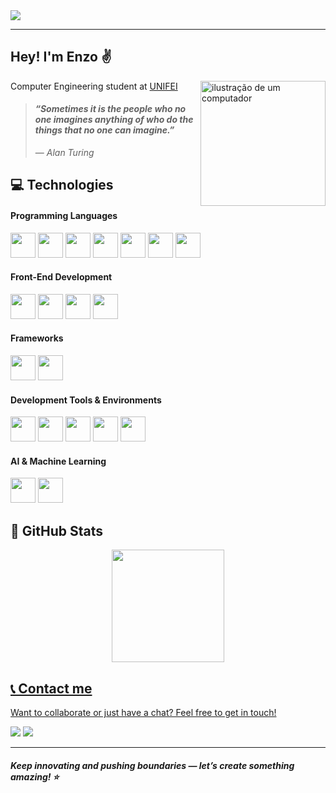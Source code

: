 <img src="https://stmlawfirm.com/wp-content/uploads/2017/10/bigstock-alpine-mountain-landscape-82605554-Copy-2000x400.jpg">

---

## Hey! I'm Enzo ✌️
<img src="https://raw.githubusercontent.com/MicaelliMedeiros/micaellimedeiros/master/image/computer-illustration.png" alt="ilustração de um computador" min-width="400px" max-width="200px" width="200px" align="right">

Computer Engineering student at [UNIFEI](https://unifei.edu.br)

> #### *“Sometimes it is the people who no one imagines anything of who do the things that no one can imagine.”*
> ― *Alan Turing*



## 💻 Technologies
#### Programming Languages
<p>
  <img loading="lazy" src="https://cdn.jsdelivr.net/gh/devicons/devicon@latest/icons/c/c-original.svg" width="40" height="40"/> 
  <img loading="lazy" src="https://cdn.jsdelivr.net/gh/devicons/devicon@latest/icons/cplusplus/cplusplus-original.svg" width="40" height="40"/> 
  <img loading="lazy" src="https://cdn.jsdelivr.net/gh/devicons/devicon@latest/icons/python/python-original.svg" width="40" height="40"/>
  <img loading="lazy" src="https://cdn.jsdelivr.net/gh/devicons/devicon@latest/icons/javascript/javascript-original.svg" width="40" height="40"/> 
  <img loading="lazy" src="https://cdn.jsdelivr.net/gh/devicons/devicon@latest/icons/typescript/typescript-original.svg" width="40" height="40"/> 
  <img loading="lazy" src="https://cdn.jsdelivr.net/gh/devicons/devicon@latest/icons/haskell/haskell-original.svg" width="40" height="40"/> 
  <img loading="lazy" src="https://cdn.jsdelivr.net/gh/devicons/devicon@latest/icons/r/r-original.svg" width="40" height="40"/>
</p>

#### Front-End Development
<p>
 <img loading="lazy" src="https://cdn.jsdelivr.net/gh/devicons/devicon@latest/icons/html5/html5-original.svg" width="40" height="40"/>
  <img loading="lazy" src="https://cdn.jsdelivr.net/gh/devicons/devicon@latest/icons/css3/css3-original.svg" width="40" height="40"/>
  <img loading="lazy" src="https://cdn.jsdelivr.net/gh/devicons/devicon@latest/icons/tailwindcss/tailwindcss-original.svg" width="40" height="40"/>
  <img loading="lazy" src="https://cdn.jsdelivr.net/gh/devicons/devicon@latest/icons/figma/figma-original.svg" width="40" height="40"/> 
</p>


#### Frameworks
<p>
  <img loading="lazy" src="https://cdn.jsdelivr.net/gh/devicons/devicon@latest/icons/react/react-original.svg" width="40" height="40"/>
  <img loading="lazy" src="https://cdn.jsdelivr.net/gh/devicons/devicon@latest/icons/vitejs/vitejs-original.svg" width="40" height="40"/>
</p>


#### Development Tools & Environments
<p>
 <img loading="lazy" src="https://cdn.jsdelivr.net/gh/devicons/devicon@latest/icons/git/git-original.svg" width="40" height="40"/> 
  <img loading="lazy" src="https://cdn.jsdelivr.net/gh/devicons/devicon@latest/icons/vscode/vscode-original.svg" width="40" height="40"/>
  <img loading="lazy" src="https://cdn.jsdelivr.net/gh/devicons/devicon@latest/icons/arduino/arduino-original.svg" width="40" height="40"/>
  <img loading="lazy" src="https://cdn.jsdelivr.net/gh/devicons/devicon@latest/icons/eclipse/eclipse-original.svg" width="40" height="40"/>
  <img loading="lazy" src="https://cdn.jsdelivr.net/gh/devicons/devicon@latest/icons/matlab/matlab-original.svg" width="40" height="40"/> 
</p>


#### AI & Machine Learning
<p>
  <img loading="lazy" src="https://cdn.jsdelivr.net/gh/devicons/devicon@latest/icons/tensorflow/tensorflow-original.svg" width="40" height="40"/>
  <img loading="lazy" src="https://cdn.jsdelivr.net/gh/devicons/devicon@latest/icons/python/python-original.svg" width="40" height="40"/>
</p>


## 🚀 GitHub Stats

<div align="center">
<a href="https://github.com/YukioChinen">
<img loading="lazy" height="180em" src="https://github-readme-stats.vercel.app/api/top-langs/?username=YukioChinen&layout=compact&langs_count=7&theme=dracula"/>
<!-- <img loading="lazy" height="180em" src="https://github-readme-stats.vercel.app/api?username=YukioChinen&show_icons=true&theme=dracula&include_all_commits=true&count_private=true"/> -->
</div>

## 📞 Contact me
Want to collaborate or just have a chat? Feel free to get in touch!
<div>
  <a href="https://www.linkedin.com/in/enzo-yukio-chinen/" target="_blank"><img loading="lazy" src="https://img.shields.io/badge/-LinkedIn-%230077B5?style=for-the-badge&logo=linkedin&logoColor=white" target="_blank"></a>
  <a href = "mailto:yukiochinen25@gmail.com"><img loading="lazy" src="https://img.shields.io/badge/Gmail-D14836?style=for-the-badge&logo=gmail&logoColor=white" target="_blank"></a>
</div>

---
##### _Keep innovating and pushing boundaries — let’s create something amazing!_ ⭐

